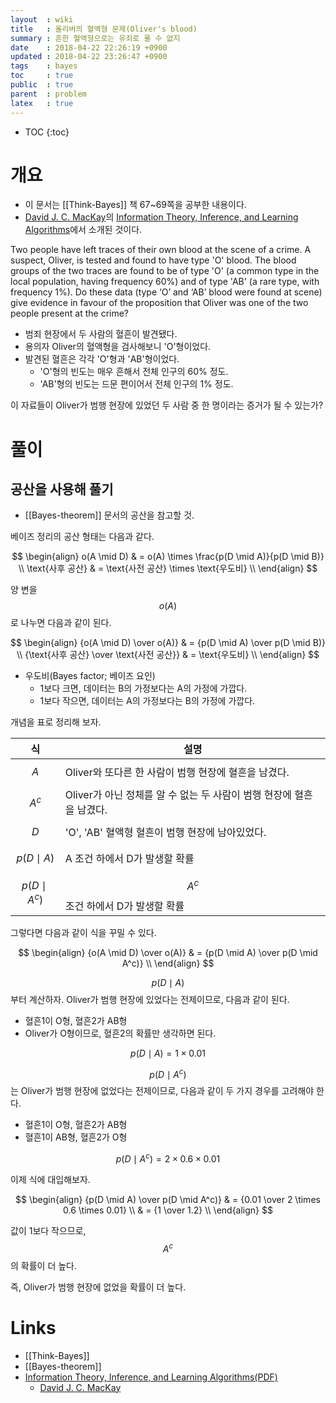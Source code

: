 ```yaml
---
layout  : wiki
title   : 올리버의 혈액형 문제(Oliver's blood)
summary : 흔한 혈액형으로는 유죄로 몰 수 없지
date    : 2018-04-22 22:26:19 +0900
updated : 2018-04-22 23:26:47 +0900
tags    : bayes
toc     : true
public  : true
parent  : problem
latex   : true
---
```

* TOC
{:toc}

# 개요

* 이 문서는 [[Think-Bayes]] 책 67~69쪽을 공부한 내용이다.
* [David J. C. MacKay](https://en.wikipedia.org/wiki/David_J._C._MacKay )의 [Information Theory, Inference, and Learning Algorithms](http://www.inference.org.uk/itprnn/book.pdf )에서 소개된 것이다.

>
Two people have left traces of their own blood at the scene of a crime.
A suspect, Oliver, is tested and found to have type 'O' blood.
The blood groups of the two traces are found to be of type 'O'
(a common type in the local population, having frequency 60%)
and of type 'AB' (a rare type, with frequency 1%).
Do these data (type ‘O’ and ‘AB’ blood were found at scene)
give evidence in favour of the proposition
that Oliver was one of the two people present at the crime?

* 범죄 현장에서 두 사람의 혈흔이 발견됐다.
* 용의자 Oliver의 혈액형을 검사해보니 'O'형이었다.
* 발견된 혈흔은 각각 'O'형과 'AB'형이었다.
    * 'O'형의 빈도는 매우 흔해서 전체 인구의 60% 정도.
    * 'AB'형의 빈도는 드문 편이어서 전체 인구의 1% 정도.

>
이 자료들이 Oliver가 범행 현장에 있었던 두 사람 중 한 명이라는 증거가 될 수 있는가?


# 풀이

## 공산을 사용해 풀기

* [[Bayes-theorem]] 문서의 공산을 참고할 것.

베이즈 정리의 공산 형태는 다음과 같다.

$$
\begin{align}
o(A \mid D) & = o(A) \times \frac{p(D \mid A)}{p(D \mid B)} \\
\text{사후 공산} & = \text{사전 공산} \times \text{우도비} \\
\end{align}
$$

양 변을 $$o(A)$$로 나누면 다음과 같이 된다.

$$
\begin{align}
{o(A \mid D) \over o(A)} & = {p(D \mid A) \over p(D \mid B)} \\
{\text{사후 공산} \over \text{사전 공산}} & = \text{우도비} \\
\end{align}
$$

* 우도비(Bayes factor; 베이즈 요인)
    * 1보다 크면, 데이터는 B의 가정보다는 A의 가정에 가깝다.
    * 1보다 작으면, 데이터는 A의 가정보다는 B의 가정에 가깝다.

개념을 표로 정리해 보자.

| 식                | 설명                                                                 |
|-------------------|----------------------------------------------------------------------|
| $$A$$             | Oliver와 또다른 한 사람이 범행 현장에 혈흔을 남겼다.                 |
| $$A^c$$           | Oliver가 아닌 정체를 알 수 없는 두 사람이 범행 현장에 혈흔을 남겼다. |
| $$D$$             | 'O', 'AB' 혈액형 혈흔이 범행 현장에 남아있었다.                      |
| $$p(D \mid A)$$   | A 조건 하에서 D가 발생할 확률                                        |
| $$p(D \mid A^c)$$ | $$A^c$$ 조건 하에서 D가 발생할 확률                                  |

그렇다면 다음과 같이 식을 꾸밀 수 있다.

$$
\begin{align}
{o(A \mid D) \over o(A)} & = {p(D \mid A) \over p(D \mid A^c)} \\
\end{align}
$$

$$p(D \mid A)$$ 부터 계산하자. Oliver가 범행 현장에 있었다는 전제이므로, 다음과 같이 된다.

* 혈흔1이 O형, 혈흔2가 AB형
* Oliver가 O형이므로, 혈흔2의 확률만 생각하면 된다.

$$p(D \mid A) = 1 \times 0.01 $$

$$p(D \mid A^c)$$ 는 Oliver가 범행 현장에 없었다는 전제이므로, 다음과 같이 두 가지 경우를 고려해야 한다.

* 혈흔1이 O형, 혈흔2가 AB형
* 혈흔1이 AB형, 혈흔2가 O형

$$p(D \mid A^c) = 2 \times 0.6 \times 0.01 $$

이제 식에 대입해보자.

$$
\begin{align}
{p(D \mid A) \over p(D \mid A^c)}
    & = {0.01 \over 2 \times 0.6 \times 0.01} \\
    & = {1 \over 1.2} \\
\end{align}
$$

값이 1보다 작으므로, $$A^c$$의 확률이 더 높다.

즉, Oliver가 범행 현장에 없었을 확률이 더 높다.


# Links

* [[Think-Bayes]]
* [[Bayes-theorem]]
* [Information Theory, Inference, and Learning Algorithms(PDF)](http://www.inference.org.uk/itprnn/book.pdf )
    * [David J. C. MacKay](https://en.wikipedia.org/wiki/David_J._C._MacKay )
